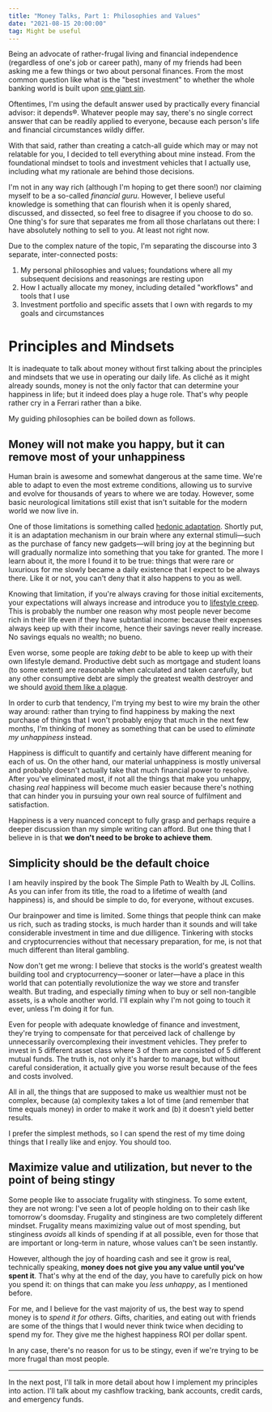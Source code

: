 ```yaml
---
title: "Money Talks, Part 1: Philosophies and Values"
date: "2021-08-15 20:00:00"
tag: Might be useful
---
```


Being an advocate of rather-frugal living and financial independence (regardless of one's job or career path), many of my friends had been asking me a few things or two about personal finances. From the most common question like what is the "best investment" to whether the whole banking world is built upon [one giant sin](https://en.wikipedia.org/wiki/Usury).

Oftentimes, I'm using the default answer used by practically every financial advisor: it depends®. Whatever people may say, there's no single correct answer that can be readily applied to everyone, because each person's life and financial circumstances wildly differ.

With that said, rather than creating a catch-all guide which may or may not relatable for you, I decided to tell everything about mine instead. From the foundational mindset to tools and investment vehicles that I actually use, including what my rationale are behind those decisions.

I'm not in any way rich (although I'm hoping to get there soon!) nor claiming myself to be a so-called _financial guru_. However, I believe useful knowledge is something that can flourish when it is openly shared, discussed, and dissected, so feel free to disagree if you choose to do so. One thing's for sure that separates me from all those charlatans out there: I have absolutely nothing to sell to you. At least not right now.

Due to the complex nature of the topic, I'm separating the discourse into 3 separate, inter-connected posts:

1. My personal philosophies and values; foundations where all my subsequent decisions and reasonings are resting upon
2. How I actually allocate my money, including detailed "workflows" and tools that I use
3. Investment portfolio and specific assets that I own with regards to my goals and circumstances

# Principles and Mindsets

It is inadequate to talk about money without first talking about the principles and mindsets that we use in operating our daily life. As cliché as it might already sounds, money is not the only factor that can determine your happiness in life; but it indeed does play a huge role. That's why people rather cry in a Ferrari rather than a bike.

My guiding philosophies can be boiled down as follows.

## Money will not make you happy, but it can remove most of your unhappiness

Human brain is awesome and somewhat dangerous at the same time. We're able to adapt to even the most extreme conditions, allowing us to survive and evolve for thousands of years to where we are today. However, some basic neurological limitations still exist that isn't suitable for the modern world we now live in.

One of those limitations is something called [hedonic adaptation](https://en.wikipedia.org/wiki/Hedonic_treadmill). Shortly put, it is an adaptation mechanism in our brain where any external stimuli—such as the purchase of fancy new gadgets—will bring joy at the beginning but will gradually normalize into something that you take for granted. The more I learn about it, the more I found it to be true: things that were rare or luxurious for me slowly became a daily existence that I expect to be always there. Like it or not, you can't deny that it also happens to you as well.

Knowing that limitation, if you're always craving for those initial excitements, your expectations will always increase and introduce you to [lifestyle creep](https://en.wikipedia.org/wiki/Lifestyle_creep). This is probably the number one reason why most people never become rich in their life even if they have subtantial income: because their expenses always keep up with their income, hence their savings never really increase. No savings equals no wealth; no bueno.

Even worse, some people are _taking debt_ to be able to keep up with their own lifestyle demand. Productive debt such as mortgage and student loans (to some extent) are reasonable when calculated and taken carefully, but any other consumptive debt are simply the greatest wealth destroyer and we should [avoid them like a plague](https://twitter.com/wiratmika/status/1410458417504784384).

In order to curb that tendency, I'm trying my best to wire my brain the other way around: rather than trying to find happiness by making the next purchase of things that I won't probably enjoy that much in the next few months, I'm thinking of money as something that can be used to _eliminate my unhappiness_ instead.

Happiness is difficult to quantify and certainly have different meaning for each of us. On the other hand, our material unhappiness is mostly universal and probably doesn't actually take that much financial power to resolve. After you've eliminated most, if not all the things that make you unhappy, chasing _real_ happiness will become much easier because there's nothing that can hinder you in pursuing your own real source of fulfilment and satisfaction.

Happiness is a very nuanced concept to fully grasp and perhaps require a deeper discussion than my simple writing can afford. But one thing that I believe in is that **we don't need to be broke to achieve them**.

## Simplicity should be the default choice

I am heavily inspired by the book The Simple Path to Wealth by JL Collins. As you can infer from its title, the road to a lifetime of wealth (and happiness) is, and should be simple to do, for everyone, without excuses.

Our brainpower and time is limited. Some things that people think can make us rich, such as trading stocks, is much harder than it sounds and will take considerable investment in time and due dilligence. Tinkering with stocks and cryptocurrencies without that necessary preparation, for me, is not that much different than literal gambling.

Now don't get me wrong: I believe that stocks is the world's greatest wealth building tool and cryptocurrency—sooner or later—have a place in this world that can potentially revolutionize the way we store and transfer wealth. But trading, and especially _timing_ when to buy or sell non-tangible assets, is a whole another world. I'll explain why I'm not going to touch it ever, unless I'm doing it for fun.

Even for people with adequate knowledge of finance and investment, they're trying to compensate for that perceived lack of challenge by unnecessarily overcomplexing their investment vehicles. They prefer to invest in 5 different asset class where 3 of them are consisted of 5 different mutual funds. The truth is, not only it's harder to manage, but without careful consideration, it actually give you worse result because of the fees and costs involved.

All in all, the things that are supposed to make us wealthier must not be complex, because (a) complexity takes a lot of time (and remember that time equals money) in order to make it work and (b) it doesn't yield better results.

I prefer the simplest methods, so I can spend the rest of my time doing things that I really like and enjoy. You should too.

## Maximize value and utilization, but never to the point of being stingy

Some people like to associate frugality with stinginess. To some extent, they are not wrong: I've seen a lot of people holding on to their cash like tomorrow's doomsday. Frugality and stinginess are two completely different mindset. Frugality means maximizing value out of most spending, but stinginess _avoids_ all kinds of spending if at all possible, even for those that are important or long-term in nature, whose values can't be seen instantly.

However, although the joy of hoarding cash and see it grow is real, technically speaking, **money does not give you any value until you've spent it**. That's why at the end of the day, you have to carefully pick on how you spend it: on things that can make you _less unhappy_, as I mentioned before.

For me, and I believe for the vast majority of us, the best way to spend money is to _spend it for others_. Gifts, charities, and eating out with friends are some of the things that I would never think twice when deciding to spend my for. They give me the highest happiness ROI per dollar spent.

In any case, there's no reason for us to be stingy, even if we're trying to be more frugal than most people.

---

In the next post, I'll talk in more detail about how I implement my principles into action. I'll talk about my cashflow tracking, bank accounts, credit cards, and emergency funds.
